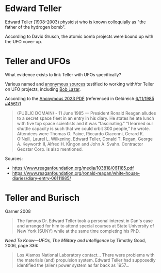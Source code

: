 # Edward Teller

Edward Teller (1908&ndash;2003) physicist who is known colloquially as "the father of the hydrogen bomb".

According to David Grusch, the atomic bomb projects were bound up with the UFO cover-up.

# Teller and UFOs

What evidence exists to link Teller with UFOs specifically?

Various named and [anonymous sources](http://www.subquantumtech.com/timeline/search.html?q=Teller) testified to working with/for Teller on UFO projects, including [Bob Lazar](http://www.subquantumtech.com/timeline/timeline_part5.html#D2656F74).

According to the [Anonymous 2023 PDF](https://archive.org/details/anon_pdf_from_markdown) (referenced in Geldreich [6/11/1985 #45617](http://www.subquantumtech.com/timeline/timeline_part5.html#F9D2C5AA))

> (PUBLIC DOMAIN) - 11 June 1985 — President Ronald Reagan alludes to a secret space fleet in an entry in his diary. He states he ate lunch with five top space scientists and it was “fascinating.” “I learned our shuttle capacity is such that we could orbit 300 people,” he wrote. Attendees were Thomas O. Paine, Riccardo Giaconni, Gerard K. O’Neill, Laurel L. Wilkening, Edward Teller, Donald T. Regan, George A. Keyworth II, Alfred H. Kingon and John A. Svahn. Contractor Geostar Corp. is also mentioned.

Sources:
- https://www.reaganfoundation.org/media/103818/061185.pdf
- https://www.reaganfoundation.org/ronald-reagan/white-house-diaries/diary-entry-06111985/

# Teller and Burisch

Garner 2008
> The famous Dr. Edward Teller took a personal interest in Dan's case and
arranged for him to attend special courses at State University of New York
(SUNY) while at the same time completing his PhD.

*Need To Know—UFOs, The Military and Intelligence* by Timothy Good, 2006, page 336:
> Los Alamos National Laboratory contact... There were problems with the materials (and)
propulsion system. Edward Teller had supposedly identified the (alien) power
system as far back as 1957...
